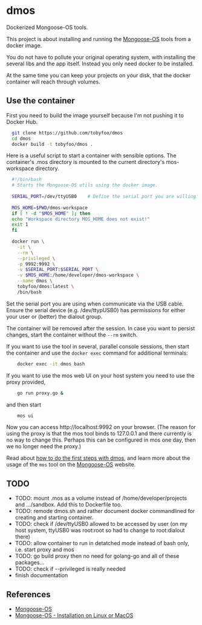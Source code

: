 # dmos

Dockerized Mongoose-OS tools.

This project is about installing and running the [Mongoose-OS](https://mongoose-os.com/) tools from a docker image.

You do not have to pollute your original operating system, with installing the several libs and the app itself.
Instead you only need docker to be installed.

At the same time you can keep your projects on your disk, that the docker container will reach through volumes.


## Use the container

First you need to build the image yourself because I'm not pushing it to Docker Hub.
```bash
  git clone https://github.com/tobyfoo/dmos
  cd dmos
  docker build -t tobyfoo/dmos .
```  

Here is a useful script to start a container with sensible options. The container's .mos directory is mounted to the 
current directory's mos-workspace directory.

```bash
  #!/bin/bash
  # Starts the Mongoose-OS utils using the docker image.
  
  SERIAL_PORT=/dev/ttyUSB0    # Define the serial port you are willing to use
  
  MOS_HOME=$PWD/dmos-workspace
  if [ ! -d "$MOS_HOME" ]; then
  echo "Workspace directory MOS_HOME does not exist!"
  exit 1
  fi
    
  docker run \
    -it \
    --rm \
    --privileged \
    -p 9992:9992 \
    -v $SERIAL_PORT:$SERIAL_PORT \
    -v $MOS_HOME:/home/developer/dmos-workspace \
    --name dmos \
    tobyfoo/dmos:latest \
    /bin/bash
```

Set the serial port you are using when communicate via the USB cable. Ensure the serial device (e.g. /dev/ttypUSB0) has 
permissions for either your user or (better) the dialout group.

The container will be removed after the session.
In case you want to persist changes, start the container without the `--rm` switch.

If you want to use the tool in several, parallel console sessions, 
then start the container and use the `docker exec` command for additional terminals:

```bash
    docker exec -it dmos bash
```

If you want to use the mos web UI on your host system you need to use the proxy provided, 
```bash
    go run proxy.go &
```
and then start 
```bash
    mos ui
```
Now you can access http://localhost:9992 on your browser. (The reason for using the proxy is that the mos tool binds to 
127.0.0.1 and there currently is no way to change this. Perhaps this can be configured in mos one day, then we no longer
 need the proxy.)



Read about [how to do the first steps with dmos](mos.md),
and learn more about the usage of the `mos` tool on the [Mongoose-OS](https://mongoose-os.com/) website.

## TODO

- TODO: mount .mos as a volume instead of /home/developer/projects and .../sandbox. Add this to Dockerfile too.
- TODO: remode dmos.sh and rather document docker commandlined for creating and starting container.
- TODO: check if /dev/ttyUSB0 allowed to be accessed by user (on my host system, ttyUSB0 was root:root so had to change to root:dialout there)
- TODO: allow container to run in detatched mode instead of bash only, i.e. start proxy and mos
- TODO: go build proxy then no need for golang-go and all of these packages...
- TODO: check if --privileged is really needed
- finish documentation

## References

- [Mongoose-OS](https://mongoose-os.com/)
- [Mongoose-OS - Installation on Linux or MacOS](https://mongoose-os.com/software.html)
